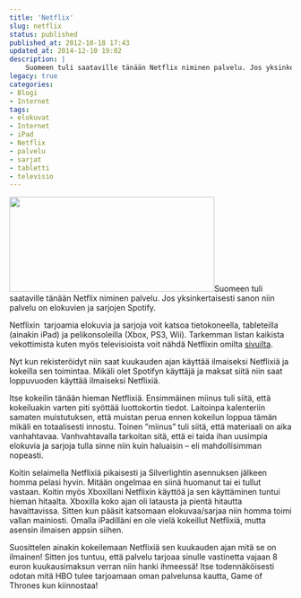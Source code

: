 ```yaml
---
title: 'Netflix'
slug: netflix
status: published
published_at: 2012-10-18 17:43
updated_at: 2014-12-10 19:02
description: |
    Suomeen tuli saataville tänään Netflix niminen palvelu. Jos yksinkertaisesti sanon niin palvelu on elokuvien ja sarjojen Spotify. Netflixin  tarjoamia elokuvia ja sarjoja voit katsoa tietokoneella, tableteilla (ainakin iPad) ja pelikonsoleilla (Xbox, PS3, Wii). Tarkemman listan kaikista vekottimista kuten myös televisioista voit nähdä Netflixin omilta sivuilta. Nyt kun rekisteröidyt niin saat kuukauden ajan käyttää ilmaiseksi Netflixiä… Jatka lukemista Netflix
legacy: true
categories:
- Blogi
- Internet
tags:
- elokuvat
- Internet
- iPad
- Netflix
- palvelu
- sarjat
- tabletti
- televisio
---
```


<p><a href="https://cdn.markokaartinen.net/uploads/2012/10/Netflix_Web_Logo.png"><img loading="lazy" decoding="async" class="alignright  wp-image-3437" title="Netflix logo" src="https://cdn.markokaartinen.net/uploads/2012/10/Netflix_Web_Logo-610x282.png" alt="" width="366" height="169" /></a>Suomeen tuli saataville tänään Netflix niminen palvelu. Jos yksinkertaisesti sanon niin palvelu on elokuvien ja sarjojen Spotify.</p>
<p>Netflixin  tarjoamia elokuvia ja sarjoja voit katsoa tietokoneella, tableteilla (ainakin iPad) ja pelikonsoleilla (Xbox, PS3, Wii). Tarkemman listan kaikista vekottimista kuten myös televisioista voit nähdä Netflixin omilta <a href="https://signup.netflix.com/Watch" target="_blank">sivuilta</a>.</p>
<p>Nyt kun rekisteröidyt niin saat kuukauden ajan käyttää ilmaiseksi Netflixiä ja kokeilla sen toimintaa. Mikäli olet Spotifyn käyttäjä ja maksat siitä niin saat loppuvuoden käyttää ilmaiseksi Netflixiä.</p>
<p>Itse kokeilin tänään hieman Netflixiä. Ensimmäinen miinus tuli siitä, että kokeiluakin varten piti syöttää luottokortin tiedot. Laitoinpa kalenteriin samaten muistutuksen, että muistan perua ennen kokeilun loppua tämän mikäli en totaalisesti innostu. Toinen &#8221;miinus&#8221; tuli siitä, että materiaali on aika vanhahtavaa. Vanhvahtavalla tarkoitan sitä, että ei taida ihan uusimpia elokuvia ja sarjoja tulla sinne niin kuin haluaisin &#8211; eli mahdollisimman nopeasti.</p>
<p>Koitin selaimella Netflixiä pikaisesti ja Silverlightin asennuksen jälkeen homma pelasi hyvin. Mitään ongelmaa en siinä huomanut tai ei tullut vastaan. Koitin myös Xboxillani Netflixin käyttöä ja sen käyttäminen tuntui hieman hitaalta. Xboxilla koko ajan oli latausta ja pientä hitautta havaittavissa. Sitten kun pääsit katsomaan elokuvaa/sarjaa niin homma toimi vallan mainiosti. Omalla iPadilläni en ole vielä kokeillut Netflixiä, mutta asensin ilmaisen appsin siihen.</p>
<p>Suosittelen ainakin kokeilemaan Netflixiä sen kuukauden ajan mitä se on ilmainen! Sitten jos tuntuu, että palvelu tarjoaa sinulle vastinetta vajaan 8 euron kuukausimaksun verran niin hanki ihmeessä! Itse todennäköisesti odotan mitä HBO tulee tarjoamaan oman palvelunsa kautta, Game of Thrones kun kiinnostaa!</p>